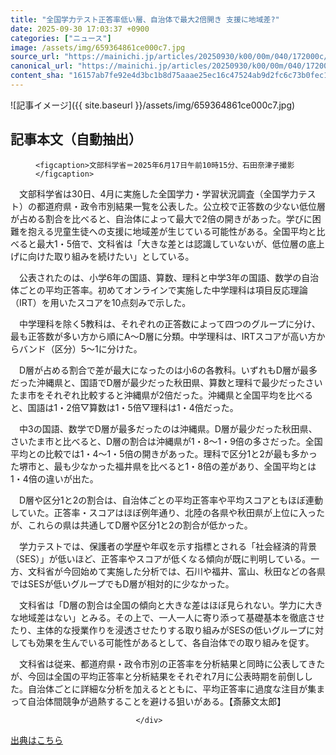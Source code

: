 ```yaml
---
title: "全国学力テスト正答率低い層、自治体で最大2倍開き 支援に地域差?"
date: 2025-09-30 17:03:37 +0900
categories: ["ニュース"]
image: /assets/img/659364861ce000c7.jpg
source_url: "https://mainichi.jp/articles/20250930/k00/00m/040/172000c/"
canonical_url: "https://mainichi.jp/articles/20250930/k00/00m/040/172000c/"
content_sha: "16157ab7fe92e4d3bc1b8d75aaae25ec16c47524ab9d2fc6c73b0fec1867dd5f"
---
```


![記事イメージ]({{ site.baseurl }}/assets/img/659364861ce000c7.jpg)

## 記事本文（自動抽出）
<div><section class="articledetail-body" id="articledetail-body">




<div class="articledetail-image2-left">
  <figure>
    
    <figcaption>文部科学省＝2025年6月17日午前10時15分、石田奈津子撮影</figcaption>
    
  </figure>
</div>

<p>　文部科学省は30日、4月に実施した全国学力・学習状況調査（全国学力テスト）の都道府県・政令市別結果一覧を公表した。公立校で正答数の少ない低位層が占める割合を比べると、自治体によって最大で2倍の開きがあった。学びに困難を抱える児童生徒への支援に地域差が生じている可能性がある。全国平均と比べると最大1・5倍で、文科省は「大きな差とは認識していないが、低位層の底上げに向けた取り組みを続けたい」としている。</p>

<p>　公表されたのは、小学6年の国語、算数、理科と中学3年の国語、数学の自治体ごとの平均正答率。初めてオンラインで実施した中学理科は項目反応理論（IRT）を用いたスコアを10点刻みで示した。</p>

	






<p>　中学理科を除く5教科は、それぞれの正答数によって四つのグループに分け、最も正答数が多い方から順にA～D層に分類。中学理科は、IRTスコアが高い方からバンド（区分）5～1に分けた。</p>

<p>　D層が占める割合で差が最大になったのは小6の各教科。いずれもD層が最多だった沖縄県と、国語でD層が最少だった秋田県、算数と理科で最少だったさいたま市をそれぞれ比較すると沖縄県が2倍だった。沖縄県と全国平均を比べると、国語は1・2倍▽算数は1・5倍▽理科は1・4倍だった。</p>

	






<p>　中3の国語、数学でD層が最多だったのは沖縄県。D層が最少だった秋田県、さいたま市と比べると、D層の割合は沖縄県が1・8～1・9倍の多さだった。全国平均との比較では1・4～1・5倍の開きがあった。理科で区分1と2が最も多かった堺市と、最も少なかった福井県を比べると1・8倍の差があり、全国平均とは1・4倍の違いが出た。</p>

<p>　D層や区分1と2の割合は、自治体ごとの平均正答率や平均スコアともほぼ連動していた。正答率・スコアはほぼ例年通り、北陸の各県や秋田県が上位に入ったが、これらの県は共通してD層や区分1と2の割合が低かった。</p>

	






<p>　学力テストでは、保護者の学歴や年収を示す指標とされる「社会経済的背景（SES）」が低いほど、正答率やスコアが低くなる傾向が既に判明している。一方、文科省が今回始めて実施した分析では、石川や福井、富山、秋田などの各県ではSESが低いグループでもD層が相対的に少なかった。</p>

<p>　文科省は「D層の割合は全国の傾向と大きな差はほぼ見られない。学力に大きな地域差はない」とみる。その上で、一人一人に寄り添って基礎基本を徹底させたり、主体的な授業作りを浸透させたりする取り組みがSESの低いグループに対しても効果を生んでいる可能性があるとして、各自治体での取り組みを促す。</p>

	


<p>　文科省は従来、都道府県・政令市別の正答率を分析結果と同時に公表してきたが、今回は全国の平均正答率と分析結果をそれぞれ7月に公表時期を前倒しした。自治体ごとに詳細な分析を加えるとともに、平均正答率に過度な注目が集まって自治体間競争が過熱することを避ける狙いがある。【斎藤文太郎】</p>


</section>






								</div>

[出典はこちら](https://mainichi.jp/articles/20250930/k00/00m/040/172000c/)
